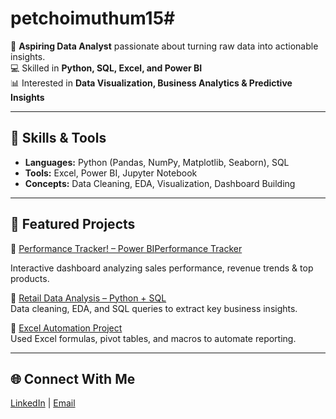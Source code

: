 # petchoimuthum15# 

🚀 **Aspiring Data Analyst** passionate about turning raw data into actionable insights.  
💻 Skilled in **Python, SQL, Excel, and Power BI**  
📊 Interested in **Data Visualization, Business Analytics & Predictive Insights**  

---

## 🔧 Skills & Tools
- **Languages:** Python (Pandas, NumPy, Matplotlib, Seaborn), SQL  
- **Tools:** Excel, Power BI, Jupyter Notebook  
- **Concepts:** Data Cleaning, EDA, Visualization, Dashboard Building  

---

## 📂 Featured Projects
🔹 [Performance Tracker! – Power BI](#)[Performance Tracker](https://github.com/user-attachments/assets/6dea755d-1a11-4e23-a5e8-988cb7ba054a)
            
Interactive dashboard analyzing sales performance, revenue trends & top products.  

🔹 [Retail Data Analysis – Python + SQL](#)  
Data cleaning, EDA, and SQL queries to extract key business insights.  

🔹 [Excel Automation Project](#)  
Used Excel formulas, pivot tables, and macros to automate reporting.  

---

## 🌐 Connect With Me
[LinkedIn](https://www.linkedin.com/in/petchimuthu-m-4a4b1036a) | [Email](petchimuthum002@gmail.com)
